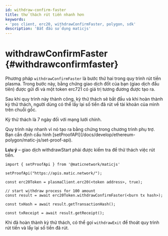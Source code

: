 ```yaml
---
id: withdraw-confirm-faster
title: thử thách rút tiền nhanh hơn
keywords:
- 'pos client, erc20, withdrawConfirmFaster, polygon, sdk'
description: 'Bắt đầu sử dụng maticjs'
---
```


# withdrawConfirmFaster {#withdrawconfirmfaster}

Phương pháp `withdrawConfirmFaster` là bước thứ hai trong quy trình rút tiền plasma. Trong bước này, bằng chứng giao dịch đốt của bạn (giao dịch đầu tiên) được gửi đi và một token erc721 có giá trị tương đương được tạo ra.

Sau khi quy trình này thành công, kỳ thử thách sẽ bắt đầu và khi hoàn thành kỳ thử thách, người dùng có thể lấy lại số tiền đã rút về tài khoản của mình trên chuỗi gốc.

Kỳ thử thách là 7 ngày đối với mạng lưới chính.

<div class="highlight mb-20px mt-20px">Quy trình này nhanh vì nó tạo ra bằng chứng trong chương trình phụ trợ. Bạn cần định cấu hình [setProofAPI](/docs/develop/ethereum-polygon/matic-js/set-proof-api).</div>

**Lưu ý** – giao dịch withdrawStart phải được kiểm tra để thử thách việc rút tiền.

```
import { setProofApi } from '@maticnetwork/maticjs'

setProofApi("https://apis.matic.network/");

const erc20Token = plasmaClient.erc20(<token address>, true);

// start withdraw process for 100 amount
const result = await erc20Token.withdrawConfirmFaster(<burn tx hash>);

const txHash = await result.getTransactionHash();

const txReceipt = await result.getReceipt();

```

Khi đã hoàn thành kỳ thử thách, có thể gọi `withdrawExit` để thoát quy trình rút tiền và lấy lại số tiền đã rút.
